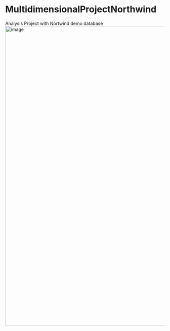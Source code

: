 # MultidimensionalProjectNorthwind
Analysis Project with Nortwind demo database 
<img width="944" alt="image" src="https://github.com/RaulArmasBenavides/MultidimensionalProjectNorthwind/assets/20383126/78e30f12-b08c-4bbb-9aef-5d66c1855232">
